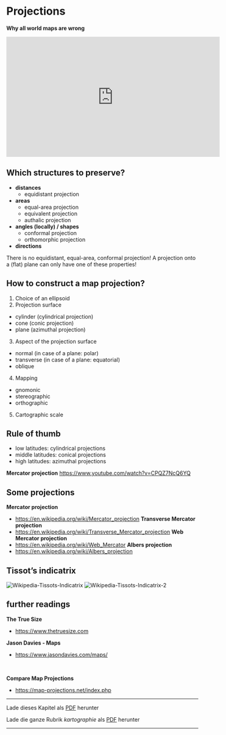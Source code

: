 # Projections

**Why all world maps are wrong**
<iframe width="560" height="315" src="https://www.youtube-nocookie.com/embed/kIID5FDi2JQ?rel=0" frameborder="0" allowfullscreen></iframe>


## Which structures to preserve?

- **distances**
  - equidistant projection
- **areas**
  - equal-area projection
  - equivalent projection
  - authalic projection
- **angles (locally) / shapes**
  - conformal projection
  - orthomorphic projection
- **directions**

There is no equidistant, equal-area, conformal projection!
A projection onto a (flat) plane can only have one of these properties! 


## How to construct a map projection?

1. Choice of an ellipsoid
2. Projection surface
  - cylinder (cylindrical projection)
  - cone (conic projection)
  - plane (azimuthal projection)
3. Aspect of the projection surface
  - normal (in case of a plane: polar)
  - transverse (in case of a plane: equatorial)
  - oblique
4. Mapping
  - gnomonic
  - stereographic
  - orthographic
5. Cartographic scale

## Rule of thumb
- low latitudes: cylindrical projections
- middle latitudes: conical projections
- high latitudes: azimuthal projections


**Mercator projection**
https://www.youtube.com/watch?v=CPQZ7NcQ6YQ


## Some projections

**Mercator projection**
- https://en.wikipedia.org/wiki/Mercator_projection
**Transverse Mercator projection**
- https://en.wikipedia.org/wiki/Transverse_Mercator_projection
**Web Mercator projection**
- https://en.wikipedia.org/wiki/Web_Mercator
**Albers projection**
- https://en.wikipedia.org/wiki/Albers_projection


## Tissot’s indicatrix

![Wikipedia-Tissots-Indicatrix](https://upload.wikimedia.org/wikipedia/commons/0/0e/Tissot_world_from_space.png)
![Wikipedia-Tissots-Indicatrix-2](https://upload.wikimedia.org/wikipedia/commons/8/87/Tissot_mercator.png)


## further readings

**The True Size**
- https://www.thetruesize.com

**Jason Davies - Maps**
- https://www.jasondavies.com/maps/
<br/>

**Compare Map Projections**
- https://map-projections.net/index.php

------

Lade dieses Kapitel als [PDF](http://kollektive-geographie-heidelberg.de/kartographie/03-cartographic-projections.pdf) herunter

Lade die ganze Rubrik *kartographie* als [PDF](http://kollektive-geographie-heidelberg.de/kartographie/kartographie.pdf) herunter

------
